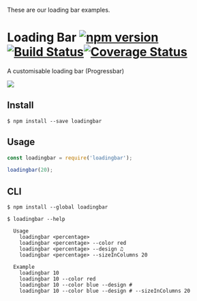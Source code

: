 These are our loading bar examples.

# Loading Bar [![npm version](https://badge.fury.io/js/loadingbar.svg)](https://badge.fury.io/js/loadingbar)[![Build Status](https://travis-ci.org/shariati/loadingbar.svg?branch=master)](https://travis-ci.org/shariati/loadingbar)[![Coverage Status](https://coveralls.io/repos/github/shariati/loadingbar/badge.svg?branch=master)](https://coveralls.io/github/shariati/loadingbar?branch=master)
A customisable loading bar (Progressbar)

![](screenshot.png)

## Install

```
$ npm install --save loadingbar
```


## Usage

```js
const loadingbar = require('loadingbar');

loadingbar(20);

```


## CLI

```
$ npm install --global loadingbar
```

```
$ loadingbar --help

  Usage
    loadingbar <percentage>
    loadingbar <percentage> --color red
    loadingbar <percentage> --design ♫
    loadingbar <percentage> --sizeInColumns 20

  Example
    loadingbar 10
    loadingbar 10 --color red
    loadingbar 10 --color blue --design #
    loadingbar 10 --color blue --design # --sizeInColumns 20
